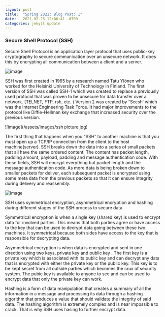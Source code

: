 ```yaml
---
layout: post
title:  "Spring 2021: Blog Post: 1"
date:   2021-02-26 12:00:41 -0700
categories: jekyll update
---
```

### Secure Shell Protocol (SSH)
Secure Shell Protocol is an application layer protocol that uses public-key cryptography to secure communication over an unsecure network. It does this by encrypting all communication between a client and a server.
 
![image](/assets/images/ssh.jpg)

SSH was first created in 1995 by a research named Tatu Ylönen who worked for the Helsinki University of Technology in Finland.  The first version of SSH was called SSH-1 which was created to replace a previously used protocol that was proven to be unsecure for data transfer over a network. (TELNET, FTP, rsh, etc..) Version 2 was created by “Secsh’ which was the Internet Engineering Task Force. It had major improvements to the protocol like Diffie-Hellman key exchange that increased security over the previous version.


![image](/assets/images/ssh picture.jpg)

The first thing that happens when you “SSH” to another machine is that you must open up a TCP/IP connection from the client to the host machine(server). SSH breaks down the data into a series of small packets that all have the same ordered content. The content has packet length, padding amount, payload, padding and message authentication code. With these fields, SSH will encrypt everything but packet length and the message authentication code. As more data is being broken down to smaller packets for deliver, each subsequent packet is encrypted using some meta data from the previous packets so that it can ensure integrity during delivery and reassembly.

![image](/assets/images/.jpg)

SSH uses symmetrical encryption, asymmetrical encryption and hashing during different stages of the SSH process to secure data. 

Symmetrical encryption is when a single key (shared key) is used to encrypt data for involved parties. This means that both parties agree or have access to the key that can be used to decrypt data going between these two machines. It symmetrical because both sides have access to the key that is responsible for decrypting data. 

Asymmetrical encryption is when data is encrypted and sent in one direction using two keys, private key and public key . The first key is a private key which is associated with its public key and can decrypt any data that is encrypted with either the private key or the public key. This key is to be kept secret from all outside parties which becomes the crux of security system. The pubic key is available to anyone to see and can be used to encrypt data that only the private key can work.

Hashing is  a form of data manipulation that creates a summary of all the information in a message and processing its data through a hashing algorithm that produces a value that should validate the integrity of said data. The hashing algorithm is extremely complex and is near impossible to crack. That is why SSH uses hasing to further encrypt data.
